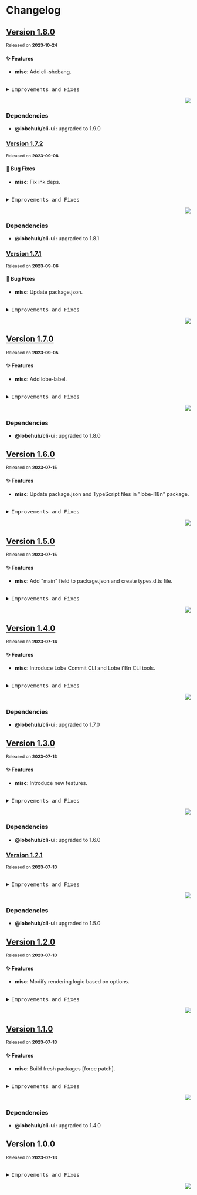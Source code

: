 <a name="readme-top"></a>

# Changelog

## [Version 1.8.0](https://github.com/lobehub/lobe-cli-toolbox/compare/@lobehub/i18n-cli@1.7.2...@lobehub/i18n-cli@1.8.0)

<sup>Released on **2023-10-24**</sup>

#### ✨ Features

- **misc**: Add cli-shebang.

<br/>

<details>
<summary><kbd>Improvements and Fixes</kbd></summary>

#### What's improved

- **misc**: Add cli-shebang ([c1bac39](https://github.com/lobehub/lobe-cli-toolbox/commit/c1bac39))

</details>

<div align="right">

[![](https://img.shields.io/badge/-BACK_TO_TOP-151515?style=flat-square)](#readme-top)

</div>

### Dependencies

- **@lobehub/cli-ui:** upgraded to 1.9.0

### [Version 1.7.2](https://github.com/lobehub/lobe-cli-toolbox/compare/@lobehub/i18n-cli@1.7.1...@lobehub/i18n-cli@1.7.2)

<sup>Released on **2023-09-08**</sup>

#### 🐛 Bug Fixes

- **misc**: Fix ink deps.

<br/>

<details>
<summary><kbd>Improvements and Fixes</kbd></summary>

#### What's fixed

- **misc**: Fix ink deps ([06cd5ed](https://github.com/lobehub/lobe-cli-toolbox/commit/06cd5ed))

</details>

<div align="right">

[![](https://img.shields.io/badge/-BACK_TO_TOP-151515?style=flat-square)](#readme-top)

</div>

### Dependencies

- **@lobehub/cli-ui:** upgraded to 1.8.1

### [Version 1.7.1](https://github.com/lobehub/lobe-cli-toolbox/compare/@lobehub/i18n-cli@1.7.0...@lobehub/i18n-cli@1.7.1)

<sup>Released on **2023-09-06**</sup>

#### 🐛 Bug Fixes

- **misc**: Update package.json.

<br/>

<details>
<summary><kbd>Improvements and Fixes</kbd></summary>

#### What's fixed

- **misc**: Update package.json ([abc738e](https://github.com/lobehub/lobe-cli-toolbox/commit/abc738e))

</details>

<div align="right">

[![](https://img.shields.io/badge/-BACK_TO_TOP-151515?style=flat-square)](#readme-top)

</div>

## [Version 1.7.0](https://github.com/lobehub/lobe-cli-toolbox/compare/@lobehub/i18n-cli@1.6.0...@lobehub/i18n-cli@1.7.0)

<sup>Released on **2023-09-05**</sup>

#### ✨ Features

- **misc**: Add lobe-label.

<br/>

<details>
<summary><kbd>Improvements and Fixes</kbd></summary>

#### What's improved

- **misc**: Add lobe-label ([a76c022](https://github.com/lobehub/lobe-cli-toolbox/commit/a76c022))

</details>

<div align="right">

[![](https://img.shields.io/badge/-BACK_TO_TOP-151515?style=flat-square)](#readme-top)

</div>

### Dependencies

- **@lobehub/cli-ui:** upgraded to 1.8.0

## [Version 1.6.0](https://github.com/lobehub/lobe-cli-toolbox/compare/@lobehub/i18n-cli@1.5.0...@lobehub/i18n-cli@1.6.0)

<sup>Released on **2023-07-15**</sup>

#### ✨ Features

- **misc**: Update package.json and TypeScript files in "lobe-i18n" package.

<br/>

<details>
<summary><kbd>Improvements and Fixes</kbd></summary>

#### What's improved

- **misc**: Update package.json and TypeScript files in "lobe-i18n" package ([b00216e](https://github.com/lobehub/lobe-cli-toolbox/commit/b00216e))

</details>

<div align="right">

[![](https://img.shields.io/badge/-BACK_TO_TOP-151515?style=flat-square)](#readme-top)

</div>

## [Version 1.5.0](https://github.com/lobehub/lobe-cli-toolbox/compare/@lobehub/i18n-cli@1.4.0...@lobehub/i18n-cli@1.5.0)

<sup>Released on **2023-07-15**</sup>

#### ✨ Features

- **misc**: Add "main" field to package.json and create types.d.ts file.

<br/>

<details>
<summary><kbd>Improvements and Fixes</kbd></summary>

#### What's improved

- **misc**: Add "main" field to package.json and create types.d.ts file ([9b6aa7d](https://github.com/lobehub/lobe-cli-toolbox/commit/9b6aa7d))

</details>

<div align="right">

[![](https://img.shields.io/badge/-BACK_TO_TOP-151515?style=flat-square)](#readme-top)

</div>

## [Version 1.4.0](https://github.com/lobehub/lobe-cli-toolbox/compare/@lobehub/i18n-cli@1.3.0...@lobehub/i18n-cli@1.4.0)

<sup>Released on **2023-07-14**</sup>

#### ✨ Features

- **misc**: Introduce Lobe Commit CLI and Lobe i18n CLI tools.

<br/>

<details>
<summary><kbd>Improvements and Fixes</kbd></summary>

#### What's improved

- **misc**: Introduce Lobe Commit CLI and Lobe i18n CLI tools ([9f056c2](https://github.com/lobehub/lobe-cli-toolbox/commit/9f056c2))

</details>

<div align="right">

[![](https://img.shields.io/badge/-BACK_TO_TOP-151515?style=flat-square)](#readme-top)

</div>

### Dependencies

- **@lobehub/cli-ui:** upgraded to 1.7.0

## [Version 1.3.0](https://github.com/lobehub/lobe-cli-toolbox/compare/@lobehub/i18n-cli@1.2.1...@lobehub/i18n-cli@1.3.0)

<sup>Released on **2023-07-13**</sup>

#### ✨ Features

- **misc**: Introduce new features.

<br/>

<details>
<summary><kbd>Improvements and Fixes</kbd></summary>

#### What's improved

- **misc**: Introduce new features ([642a173](https://github.com/lobehub/lobe-cli-toolbox/commit/642a173))

</details>

<div align="right">

[![](https://img.shields.io/badge/-BACK_TO_TOP-151515?style=flat-square)](#readme-top)

</div>

### Dependencies

- **@lobehub/cli-ui:** upgraded to 1.6.0

### [Version 1.2.1](https://github.com/lobehub/lobe-cli-toolbox/compare/@lobehub/i18n-cli@1.2.0...@lobehub/i18n-cli@1.2.1)

<sup>Released on **2023-07-13**</sup>

<br/>

<details>
<summary><kbd>Improvements and Fixes</kbd></summary>

</details>

<div align="right">

[![](https://img.shields.io/badge/-BACK_TO_TOP-151515?style=flat-square)](#readme-top)

</div>

### Dependencies

- **@lobehub/cli-ui:** upgraded to 1.5.0

## [Version 1.2.0](https://github.com/lobehub/lobe-cli-toolbox/compare/@lobehub/i18n-cli@1.1.0...@lobehub/i18n-cli@1.2.0)

<sup>Released on **2023-07-13**</sup>

#### ✨ Features

- **misc**: Modify rendering logic based on options.

<br/>

<details>
<summary><kbd>Improvements and Fixes</kbd></summary>

#### What's improved

- **misc**: Modify rendering logic based on options ([fcd486f](https://github.com/lobehub/lobe-cli-toolbox/commit/fcd486f))

</details>

<div align="right">

[![](https://img.shields.io/badge/-BACK_TO_TOP-151515?style=flat-square)](#readme-top)

</div>

## [Version 1.1.0](https://github.com/lobehub/lobe-cli-toolbox/compare/@lobehub/i18n-cli@1.0.0...@lobehub/i18n-cli@1.1.0)

<sup>Released on **2023-07-13**</sup>

#### ✨ Features

- **misc**: Build fresh packages \[force patch].

<br/>

<details>
<summary><kbd>Improvements and Fixes</kbd></summary>

#### What's improved

- **misc**: Build fresh packages \[force patch] ([d50d40f](https://github.com/lobehub/lobe-cli-toolbox/commit/d50d40f))

</details>

<div align="right">

[![](https://img.shields.io/badge/-BACK_TO_TOP-151515?style=flat-square)](#readme-top)

</div>

### Dependencies

- **@lobehub/cli-ui:** upgraded to 1.4.0

## Version 1.0.0

<sup>Released on **2023-07-13**</sup>

<br/>

<details>
<summary><kbd>Improvements and Fixes</kbd></summary>

</details>

<div align="right">

[![](https://img.shields.io/badge/-BACK_TO_TOP-151515?style=flat-square)](#readme-top)

</div>
